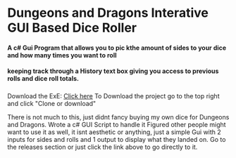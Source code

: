 # Dungeons and Dragons Interative GUI Based Dice Roller
#### A c# Gui Program that allows you to pic kthe amount of sides to your dice and how many times you want to roll
#### keeping track through a History text box giving you access to previous rolls and dice roll totals.


###

Download the ExE: [Click here](https://github.com/TheUncannyScrub/DnD-Dice-Roller/releases/tag/v1.0.0 "Go to Releases")
To Download the project go to the top right and click "Clone or download"

There is not much to this, just didnt fancy buying my own dice for Dungeons and Dragons. Wrote a c# GUI Script to handle it
Figured other people might want to use it as well, it isnt aesthetic or anything, just a simple Gui with 2 inputs for sides and rolls and 1 output
to display what they landed on. Go to the releases section or just click the link above to go directly to it.